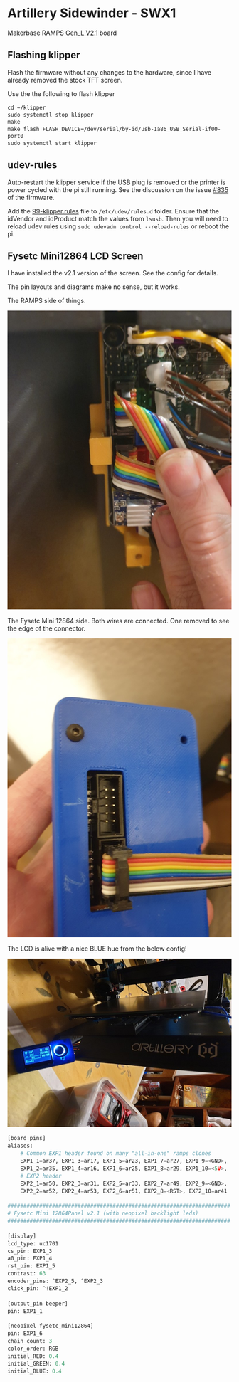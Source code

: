 # Artillery Sidewinder - SWX1

Makerbase RAMPS [Gen_L V2.1](https://github.com/makerbase-mks/MKS-GEN_L) board

## Flashing klipper

Flash the firmware without any changes to the hardware, since I have already removed the stock TFT screen.

Use the the following to flash klipper 

```shell
cd ~/klipper
sudo systemctl stop klipper
make
make flash FLASH_DEVICE=/dev/serial/by-id/usb-1a86_USB_Serial-if00-port0
sudo systemctl start klipper
```
## udev-rules

Auto-restart the klipper service if the USB plug is removed or the printer is power cycled with the pi still running. See the discussion on the issue [#835](https://github.com/KevinOConnor/klipper/issues/835) of the firmware.

Add the [99-klipper.rules](99-klipper.rules) file to `/etc/udev/rules.d` folder. Ensure that the idVendor and idProduct match the values from `lsusb`. Then you will need to reload udev rules using `sudo udevadm control --reload-rules` or reboot the pi.

## Fysetc Mini12864 LCD Screen

I have installed the v2.1 version of the screen. See the config for details.

The pin layouts and diagrams make no sense, but it works.

The RAMPS side of things.

![RAMPS wiring](ramps-lcd-wiring.png)

The Fysetc Mini 12864 side. Both wires are connected. One removed to see the edge of the connector.

![LCD Screen wiring](lcd-wiring.png)

The LCD is alive with a nice BLUE hue from the below config!

![LCD is alive](lcd-is-alive.png)

```python
[board_pins]
aliases:
    # Common EXP1 header found on many "all-in-one" ramps clones
    EXP1_1=ar37, EXP1_3=ar17, EXP1_5=ar23, EXP1_7=ar27, EXP1_9=<GND>,
    EXP1_2=ar35, EXP1_4=ar16, EXP1_6=ar25, EXP1_8=ar29, EXP1_10=<5V>,
    # EXP2 header
    EXP2_1=ar50, EXP2_3=ar31, EXP2_5=ar33, EXP2_7=ar49, EXP2_9=<GND>,
    EXP2_2=ar52, EXP2_4=ar53, EXP2_6=ar51, EXP2_8=<RST>, EXP2_10=ar41

######################################################################
# Fysetc Mini 12864Panel v2.1 (with neopixel backlight leds)
######################################################################

[display]
lcd_type: uc1701
cs_pin: EXP1_3
a0_pin: EXP1_4
rst_pin: EXP1_5
contrast: 63
encoder_pins: ^EXP2_5, ^EXP2_3
click_pin: ^!EXP1_2

[output_pin beeper]
pin: EXP1_1

[neopixel fysetc_mini12864]
pin: EXP1_6
chain_count: 3
color_order: RGB
initial_RED: 0.4
initial_GREEN: 0.4
initial_BLUE: 0.4
```
